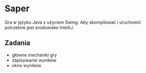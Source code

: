 # Saper
Gra w języku Java z użyciem Swing.
Aby skompilować i uruchomić potrzebne jest środowisko IntelliJ.

## Zadania
- główne mechaniki gry
- zapisywanie wyników
- okno wyników